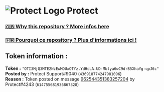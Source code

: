 # ![Protect Logo](https://i.imgur.com/5ovpCPg.png) Protect

### [🇬🇧 Why this repository ? More infos here](https://github.com/protect-github-bot/token-reset/blob/main/README.md)

### [🇫🇷 Pourquoi ce repository ? Plus d'informations ici !](https://github.com/protect-github-bot/token-reset/blob/main/FR_README.md)

## Token information :
**Token :** `"OTI3MjQ3MTE2NzEwMDUxOTYz.YdHcLA.UD-Mblya6wC9drB5XhaYg-qpJ6c"`\
**Posted by :** Protect Support#9040 (`436918774247981096`)\
**Reason :** Token posted on message [962544351383257204](https://discord.com/channels/835179952500113459/881108454226399292/962544351383257204) by Protect#4243 (`614755681936867328`)